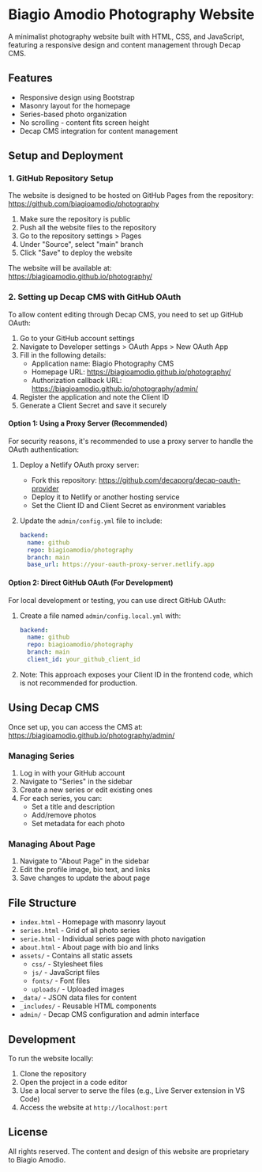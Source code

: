 # Biagio Amodio Photography Website

A minimalist photography website built with HTML, CSS, and JavaScript, featuring a responsive design and content management through Decap CMS.

## Features

- Responsive design using Bootstrap
- Masonry layout for the homepage
- Series-based photo organization
- No scrolling - content fits screen height
- Decap CMS integration for content management

## Setup and Deployment

### 1. GitHub Repository Setup

The website is designed to be hosted on GitHub Pages from the repository: https://github.com/biagioamodio/photography

1. Make sure the repository is public
2. Push all the website files to the repository
3. Go to the repository settings > Pages
4. Under "Source", select "main" branch
5. Click "Save" to deploy the website

The website will be available at: https://biagioamodio.github.io/photography/

### 2. Setting up Decap CMS with GitHub OAuth

To allow content editing through Decap CMS, you need to set up GitHub OAuth:

1. Go to your GitHub account settings
2. Navigate to Developer settings > OAuth Apps > New OAuth App
3. Fill in the following details:
   - Application name: Biagio Photography CMS
   - Homepage URL: https://biagioamodio.github.io/photography/
   - Authorization callback URL: https://biagioamodio.github.io/photography/admin/
4. Register the application and note the Client ID
5. Generate a Client Secret and save it securely

#### Option 1: Using a Proxy Server (Recommended)

For security reasons, it's recommended to use a proxy server to handle the OAuth authentication:

1. Deploy a Netlify OAuth proxy server:
   - Fork this repository: https://github.com/decaporg/decap-oauth-provider
   - Deploy it to Netlify or another hosting service
   - Set the Client ID and Client Secret as environment variables

2. Update the `admin/config.yml` file to include:
   ```yaml
   backend:
     name: github
     repo: biagioamodio/photography
     branch: main
     base_url: https://your-oauth-proxy-server.netlify.app
   ```

#### Option 2: Direct GitHub OAuth (For Development)

For local development or testing, you can use direct GitHub OAuth:

1. Create a file named `admin/config.local.yml` with:
   ```yaml
   backend:
     name: github
     repo: biagioamodio/photography
     branch: main
     client_id: your_github_client_id
   ```

2. Note: This approach exposes your Client ID in the frontend code, which is not recommended for production.

## Using Decap CMS

Once set up, you can access the CMS at: https://biagioamodio.github.io/photography/admin/

### Managing Series

1. Log in with your GitHub account
2. Navigate to "Series" in the sidebar
3. Create a new series or edit existing ones
4. For each series, you can:
   - Set a title and description
   - Add/remove photos
   - Set metadata for each photo

### Managing About Page

1. Navigate to "About Page" in the sidebar
2. Edit the profile image, bio text, and links
3. Save changes to update the about page

## File Structure

- `index.html` - Homepage with masonry layout
- `series.html` - Grid of all photo series
- `serie.html` - Individual series page with photo navigation
- `about.html` - About page with bio and links
- `assets/` - Contains all static assets
  - `css/` - Stylesheet files
  - `js/` - JavaScript files
  - `fonts/` - Font files
  - `uploads/` - Uploaded images
- `_data/` - JSON data files for content
- `_includes/` - Reusable HTML components
- `admin/` - Decap CMS configuration and admin interface

## Development

To run the website locally:

1. Clone the repository
2. Open the project in a code editor
3. Use a local server to serve the files (e.g., Live Server extension in VS Code)
4. Access the website at `http://localhost:port`

## License

All rights reserved. The content and design of this website are proprietary to Biagio Amodio.
